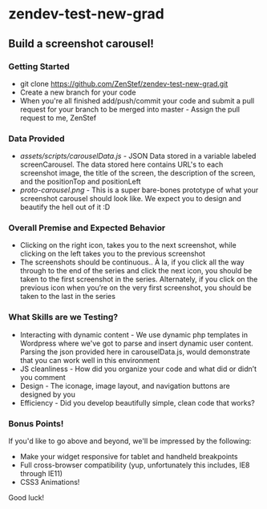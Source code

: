 zendev-test-new-grad
====================

## Build a screenshot carousel!

### Getting Started
- git clone https://github.com/ZenStef/zendev-test-new-grad.git
- Create a new branch for your code
- When you're all finished add/push/commit your code and submit a pull request for your branch to be merged into master
- Assign the pull request to me, ZenStef

### Data Provided
- *assets/scripts/carouselData.js* - JSON Data stored in a variable labeled screenCarousel. The data stored here contains URL's to each screenshot image, the title of the screen, the description of the screen, and the positionTop and positionLeft 
- *proto-carousel.png* - This is a super bare-bones prototype of what your screenshot carousel should look like. We expect you to design and beautify the hell out of it :D

### Overall Premise and Expected Behavior
- Clicking on the right icon, takes you to the next screenshot, while clicking on the left takes you to the previous screenshot
- The screenshots should be continuous.. À la, if you click all the way through to the end of the series and click the next icon, you should be taken to the first screenshot in the series. Alternately, if you click on the previous icon when you’re on the very first screenshot, you should be taken to the last in the series

### What Skills are we Testing? 
- Interacting with dynamic content - We use dynamic php templates in Wordpress where we've got to parse and insert dynamic user content. Parsing the json provided here in carouselData.js, would demonstrate that you can work well in this environment
- JS cleanliness - How did you organize your code and what did or didn’t you comment
- Design - The iconage, image layout, and navigation buttons are designed by you
- Efficiency - Did you develop beautifully simple, clean code that works? 

### Bonus Points!
If you'd like to go above and beyond, we'll be impressed by the following:
- Make your widget responsive for tablet and handheld breakpoints
- Full cross-browser compatibility (yup, unfortunately this includes, IE8 through IE11)
- CSS3 Animations!

Good luck!